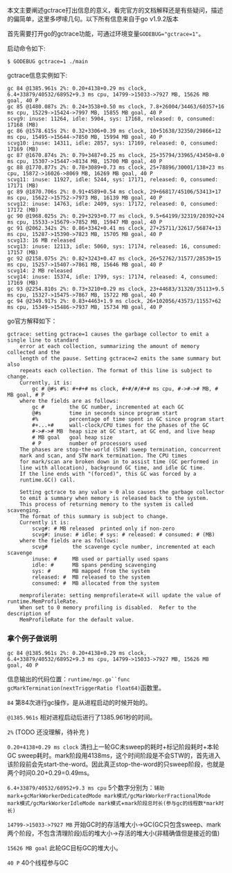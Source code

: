 本文主要阐述gctrace打出信息的意义，看完官方的文档解释还是有些疑问，描述的偏简单，这里多啰嗦几句。以下所有信息来自于go v1.9.2版本

首先需要打开go的gctrace功能，可通过环境变量`GODEBUG="gctrace=1"`。

启动命令如下:

```
$ GODEBUG gctrace=1 ./main
```

gctrace信息实例如下:

```
gc 84 @1385.961s 2%: 0.20+4138+0.29 ms clock, 6.4+33879/40532/68952+9.3 ms cpu, 14799->15033->7927 MB, 15626 MB goal, 40 P
gc 85 @1480.087s 2%: 0.24+3538+0.50 ms clock, 7.8+26004/34463/60357+16 ms cpu, 15229->15424->7997 MB, 15855 MB goal, 40 P
scvg9: inuse: 11264, idle: 5904, sys: 17168, released: 0, consumed: 17168 (MB)
gc 86 @1578.615s 2%: 0.32+3306+0.39 ms clock, 10+51638/32350/29866+12 ms cpu, 15495->15644->7850 MB, 15994 MB goal, 40 P
scvg10: inuse: 14311, idle: 2857, sys: 17169, released: 0, consumed: 17169 (MB)
gc 87 @1670.874s 2%: 0.79+3487+0.25 ms clock, 25+35794/33965/43450+8.0 ms cpu, 15307->15447->8134 MB, 15700 MB goal, 40 P
gc 88 @1770.877s 2%: 0.78+3089+0.73 ms clock, 25+78896/30001/138+23 ms cpu, 15872->16026->8069 MB, 16269 MB goal, 40 P
scvg11: inuse: 11927, idle: 5244, sys: 17171, released: 0, consumed: 17171 (MB)
gc 89 @1870.706s 2%: 0.91+4589+0.54 ms clock, 29+66817/45106/53413+17 ms cpu, 15622->15752->7973 MB, 16139 MB goal, 40 P
scvg12: inuse: 14763, idle: 2409, sys: 17172, released: 0, consumed: 17172 (MB)
gc 90 @1968.025s 2%: 0.29+3293+0.77 ms clock, 9.5+64199/32319/20392+24 ms cpu, 15533->15679->7852 MB, 15947 MB goal, 40 P
gc 91 @2062.342s 2%: 0.86+3342+0.41 ms clock, 27+25711/32617/56874+13 ms cpu, 15287->15390->7823 MB, 15705 MB goal, 40 P
scvg13: 16 MB released
scvg13: inuse: 12113, idle: 5060, sys: 17174, released: 16, consumed: 17157 (MB)
gc 92 @2158.075s 2%: 0.82+3243+0.47 ms clock, 26+52762/31577/28539+15 ms cpu, 15257->15407->7861 MB, 15646 MB goal, 40 P
scvg14: 2 MB released
scvg14: inuse: 15374, idle: 1799, sys: 17174, released: 4, consumed: 17169 (MB)
gc 93 @2254.810s 2%: 0.73+3210+0.29 ms clock, 23+44683/31320/35113+9.5 ms cpu, 15327->15475->7867 MB, 15722 MB goal, 40 P
gc 94 @2349.917s 2%: 0.83+4463+1.9 ms clock, 26+102056/43573/11557+62 ms cpu, 15349->15486->7937 MB, 15734 MB goal, 40 P
```

go官方解释如下：

```
gctrace: setting gctrace=1 causes the garbage collector to emit a single line to standard
	error at each collection, summarizing the amount of memory collected and the
	length of the pause. Setting gctrace=2 emits the same summary but also
	repeats each collection. The format of this line is subject to change.
	Currently, it is:
		gc # @#s #%: #+#+# ms clock, #+#/#/#+# ms cpu, #->#-># MB, # MB goal, # P
	where the fields are as follows:
		gc #        the GC number, incremented at each GC
		@#s         time in seconds since program start
		#%          percentage of time spent in GC since program start
		#+...+#     wall-clock/CPU times for the phases of the GC
		#->#-># MB  heap size at GC start, at GC end, and live heap
		# MB goal   goal heap size
		# P         number of processors used
	The phases are stop-the-world (STW) sweep termination, concurrent
	mark and scan, and STW mark termination. The CPU times
	for mark/scan are broken down in to assist time (GC performed in
	line with allocation), background GC time, and idle GC time.
	If the line ends with "(forced)", this GC was forced by a
	runtime.GC() call.

	Setting gctrace to any value > 0 also causes the garbage collector
	to emit a summary when memory is released back to the system.
	This process of returning memory to the system is called scavenging.
	The format of this summary is subject to change.
	Currently it is:
		scvg#: # MB released  printed only if non-zero
		scvg#: inuse: # idle: # sys: # released: # consumed: # (MB)
	where the fields are as follows:
		scvg#        the scavenge cycle number, incremented at each scavenge
		inuse: #     MB used or partially used spans
		idle: #      MB spans pending scavenging
		sys: #       MB mapped from the system
		released: #  MB released to the system
		consumed: #  MB allocated from the system

	memprofilerate: setting memprofilerate=X will update the value of runtime.MemProfileRate.
	When set to 0 memory profiling is disabled.  Refer to the description of
	MemProfileRate for the default value.
```

### 拿个例子做说明

```
gc 84 @1385.961s 2%: 0.20+4138+0.29 ms clock, 6.4+33879/40532/68952+9.3 ms cpu, 14799->15033->7927 MB, 15626 MB goal, 40 P
```
信息输出的代码位置：`runtime/mgc.go``func gcMarkTermination(nextTriggerRatio float64)`函数里。

`84` 第84次进行gc操作，是从进程启动的时候开始的。

`@1385.961s` 相对进程启动后进行了1385.961秒的时间。

`2%` (TODO 还没理解，待补充 )

`0.20+4138+0.29 ms clock` 清扫上一轮GC未sweep的耗时+标记阶段耗时+本轮GC sweep耗时。mark阶段用4138ms，这个时间阶段是不会STW的，首先进入该阶段前会先start-the-word。因此真正stop-the-word的只sweep阶段，也就是两个时间0.20+0.29=0.49ms。

`6.4+33879/40532/68952+9.3 ms cpu` 5个数字分别为：`辅助mark`+`gcMarkWorkerDedicatedMode mark模式/gcMarkWorkerFractionalMode mark模式/gcMarkWorkerIdleMode mark模式`+`mark阶段总时长(参与gc的线程数*mark时长)`

`14799->15033->7927 MB` 开始GC时的存活堆大小->GC(GC只包含sweep、mark两个阶段，不包含清理阶段)后的堆大小->存活的堆大小(非精确值但是接近的值)

`15626 MB goal` 此轮GC目标GC的堆大小。

`40 P` 40个线程参与GC
